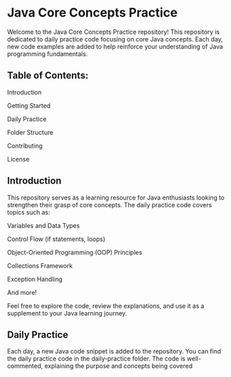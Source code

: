# Java Core Concepts Practice

Welcome to the Java Core Concepts Practice repository! This repository is dedicated to daily practice code focusing on core Java concepts. Each day, new code examples are added to help reinforce your understanding of Java programming fundamentals.

## Table of Contents:

Introduction

Getting Started

Daily Practice

Folder Structure

Contributing

License

## Introduction

This repository serves as a learning resource for Java enthusiasts looking to strengthen their grasp of core concepts. The daily practice code covers topics such as:

Variables and Data Types

Control Flow (if statements, loops)

Object-Oriented Programming (OOP) Principles

Collections Framework

Exception Handling

And more!

Feel free to explore the code, review the explanations, and use it as a supplement to your Java learning journey.

## Daily Practice
Each day, a new Java code snippet is added to the repository. You can find the daily practice code in the daily-practice folder. The code is well-commented, explaining the purpose and concepts being covered
